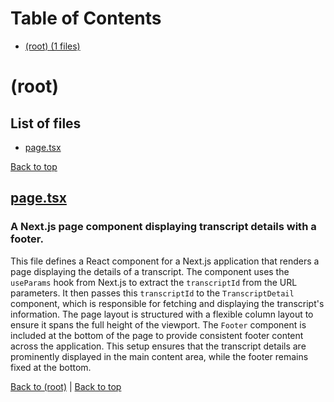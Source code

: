 # Table of Contents

- [(root) (1 files)](#root)
# (root)

## List of files

- [page.tsx](#pagetsx)

[Back to top](#table-of-contents)

## [page.tsx](page.tsx)

### A Next.js page component displaying transcript details with a footer.

This file defines a React component for a Next.js application that renders a page displaying the details of a transcript. The component uses the `useParams` hook from Next.js to extract the `transcriptId` from the URL parameters. It then passes this `transcriptId` to the `TranscriptDetail` component, which is responsible for fetching and displaying the transcript's information. The page layout is structured with a flexible column layout to ensure it spans the full height of the viewport. The `Footer` component is included at the bottom of the page to provide consistent footer content across the application. This setup ensures that the transcript details are prominently displayed in the main content area, while the footer remains fixed at the bottom.

[Back to (root)](#root) | [Back to top](#table-of-contents)

